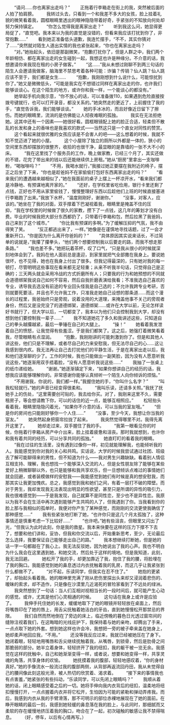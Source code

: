 　　“请问……你也离家出走吗？”
　　正拖着行李箱走在街上的我，突然被后面的人拍了拍肩膀。
　　我转过头去，只看到一个和我差不多大的女孩，脸上挂着礼貌的微笑看着我，圆框眼睛里透出的眼神隐隐带着好奇，手紧张的不知放向何处却努力保持镇定。
　　“你怎么觉得我是离家出走？”
　　听到我这么问，她显得更局促了，“直觉吧。我本来以为我的直觉是没错的，但看来我应该打扰到你了，非常抱歉……”
　　看到她正准备低头道歉，我连忙摆手，“不不，其实你猜对了……”突然就对陌生人道出实情的我也紧张起来，“你也在离家出走吗？
　　“对。”她抬起头，依旧是那副微笑，“抱歉打扰你了，但是人群之中，我们两个年龄相仿、都在离家出走的女生碰到一起，我想这也许是种缘分。不介意的话，我想邀请你来我现在租的小房子做客。”
　　“这……”我从未想过刚聊不到两三句话的陌生人会邀请我做客，脑海里不禁思考着各种可能：诈骗？传销？仙人跳？仙人跳应该不至于，我们都是女生……
　　“抱歉，我刚刚想到什么说什么，可能惊扰到你了。”她又是微微低头，“可能是我实在不想错过同样在离家出走的你，也许我们能够谈谈心。在这个陌生的地方，或许你和我一样，一个能谈心的都没有。”
　　她举起手机向我示意，“你不放心的话，可以准备拨110，如果遇到危险直接按拨号键就行，也可以打开录音，都没关系的。”她突然走的更近了，上前握住了我的手，“直觉告诉我，我们能够谈谈。”
　　她的手冰冰的，而且好像近日留下了擦伤。而她的眼睛里，流淌的是仿佛能让人彻夜难眠的孤独。
　　我实在无法拒绝她。这其中还有一个因素——她很好看。圆框眼镜配上她的脸正合适，轻柔但不散乱的长发和身上的香味也是我喜欢的款式——当然这只是一个直女对同性的赞赏。
　　这个看起来就很优雅的女孩应该是不会害人的吧——这么想着的时候，我就不知不觉迈进了她的小屋。
　　这个小屋除了独立的厕所以外都是一体的，狭小的空间里东西却摆放的很整齐，收拾的也很干净，最显眼的是靠墙的一张不大不小的床。
　　“我在这里找了个服务员的工作，晚上做家教，已经三个月了，其实还做的不错，花完了带出来的钱以后还能继续供上房租。”她从“厨房”里拿出一支咖啡粉，“喝咖啡吗？”
　　“不用，我喝水就行，”我接过她正要摆在我附近的椅子，摆正之后坐了下来，“你也是趁爸妈不在家偷偷打包好东西离家出走的吗？”
　　“看来我们的遭遇越来越相似了，”她在我面前的桌子上摆上一杯凉开水，“看来我们都是冷静地、有预谋地离开家的。”
　　“还好，在学校里省吃俭用，银行卡里还剩了点钱，正好也不用从家里偷钱了，慢慢整理好东西以后趁他们上班的时候直接塞进行李箱跑了出来。”我放下水杯，“温度刚刚好，谢谢你。”
　　“没事，对客人，应该的。”她坐在了我的对面，双手撑着下巴凝视着我，眼睛里是掩盖不住的压抑，“我在学校里的时候做了很久的家教，攒下了一点钱，这几年的筹划才没有白费。毕业的时候我把大部分东西都扔了，只带着行李箱和包，然后拉黑了我爸妈，自己来到了这个城市。”
　　“你比我有预谋的多啊。”为了缓解压抑的气氛，我不由得笑了笑。
　　“反正都逃出来了，一样。”她像是在谨慎地寻找话题，过了一会才重新开口，“你是因为什么离开你爸妈的？”
　　“具体原因其实说来话长，不过简单的说就是，”我攥了攥拳头，“他们两个想要控制我以后要走的路，而我不想走那条路。”
　　“我也差不多。”她把玩着茶杯，叹了口气，“只是我从很小的时候就深刻地体会到了。我妈在他人面前总是逢迎，到家里就把气全部撒在我身上。要说她很坏，也不见得，她也在我身上付出了很多。但我记得最深的，只有她对我的每一顿打，尽管明明这些事现在看来都无足轻重；从来不听我半句话，只觉得自己是正确的；三天两头就会采用冷战的方式折磨所有人；只要我的行为和她预想的不同就会道德绑架我说自己如何不容易，然后自我折磨表演给我看；不准我选自己喜欢的专业，诱导我去选没有前途的专业回头怪我是自己选的；不允许我跨专业考研，否则就要死要活，并且也不允许我工作，只准我走她自己设想的那条道……而这个漫长的过程里，我爸始终只是旁观，说着没用的大道理，来掩盖他事不关己的旁观者身份，然后又是没完没了的道德绑架，道德绑架……或许在大学以前，无论怎样读好书就行了，但大学以后，一切都变了，我本以为他们只会控制我到大学，却没有想到他们要控制我一辈子……”
　　我不知道她花了多久和我讲述这些，只知道自己的拳头越攥越紧，最后一拳锤在自己的大腿上。
　　“操！”
　　她看着我发泄着自己的愤怒，让我觉得有些羞涩。于是我们都笑了。这之后，她强打着微笑看着我，尽管眼睛有点湿润。
　　“抱歉，我刚刚讲的可能刺激到你了。但是和其他人讲这些，他们只是不理解，或者尽自己的力来安慰我，但无法尽自己的心……这让我感到很内疚。我无法再让自己去打扰他们的平静生活，于是在离家出走以后，我和他们逐渐聊的少了。工作的时候，我也只能做出一副笑脸，因为没有人愿意听我说这些，”她逐渐用双手捂着脸，“没有人愿意听我说这些……”
　　我抽了一张桌上的纸巾递给她。
　　“谢谢。”她逐渐镇定下来，“如果你想讲自己的经历的话，我想我应该能够理解你的。非常感谢你能够认真倾听一个陌生人向你倾诉的烦恼。”
　　“不用谢我，你说的，我们都一样。”我握住她的手，“你叫什么名字？”
　　“叫我松轻就行。”她的声音已经变得很柔和。
　　“我叫乐读，还请多关照。”我抚了抚她手上的伤处，“这里需要创可贴的，我去给你买。对了，我刚来这里不久，需要租房子，等会想请教下你，可以的话住的近一点，能够互相照应。”
　　松轻抬头看着我，眼睛里隐隐闪着光，“如果你不介意的话，可以当我的室友哦。”
　　“但是你的房间也只能刚好够你一个人住……”
　　“没事，至少今天，我想让你当我的室友。”
　　她突然起身把窗帘拉拢了起来。
　　我突然觉得哪里不对。我得先离开这里了。
　　她却走过来，双手握住了我的手。
　　“我第一眼看见你的时候，你拖着行李箱从房产中介出来，脸上挂着疲惫和沮丧。那时我就想到，也许你和我有着共同的经历，可以分享共同的孤独。”
　　她直盯盯的看着我的眼睛。
　　“我在过往的生活里，没有遇到过像你一样，初见就能理解我，也能倾听我的人。我能感觉到你对我的关心和共鸣。实话说，大学的时候我尝试通过社团、班级去了解可能聊得来的男性，但不知道为什么——我对男生兴趣缺缺。看着别人情侣互相支持、理解，我也想找一个能够深入交流的人，但是女性朋友除了能够在某些爱好上稍微聊聊以外，也只是能够和我共享欢乐，但一旦想倾诉点难过的事情她们就会回避，或者装模做样的安慰我——我能感觉到她们有时候是真的想安慰我，而那其实让我更加愧疚。总之，我感觉到我和她们之间，有着一层打不破的障壁。而对于男生，我却发现我无法表现出明显的性欲望，甚至只是所谓的异性的吸引力，我也很难感觉到——于是我发现，自己就算不是同性恋，至少也不是异性恋。我原以为我不会在生活中再次遇到能够产生共鸣的人了，但我遇到了你。当我看到你的脸上那与我相似的孤单时，我便对你产生了某种感觉，而刚刚的交流更使我确信了那种感觉……”
　　我有些紧张地打断了她，“也许你只是这几个月太孤独了，这种事情还是慎重考虑一下比较好……”
　　“也许吧。”她有些沮丧，但眼里又闪出了光，“但我认为此时此刻，你是我的救星。我本来快要在这样的压力下撑不下去了，想要和他们讲和，妥协，但我和你交流以后，开始重新思考，至少，无论最后怎么选择，我要保证自己能够走出自己的路。”
　　我本想继续打断她，但是她的话一字一句都敲在了我心上。我无法反驳她，因为她说出了我的心声。我也不明白为什么我会在这里遇到她，和她交流，然后处于这样的境地。但是我知道，此刻，我无法回避。
　　她松开了我的手，却更加靠近了我，抱住了我的腰，将脸埋在了我的胸口。我能感觉到她的鼻息透过内衣抚触着我的乳房，而这几乎让我紧张到什么都做不了。
　　“对不起，乐读同学，但我实在忍不住了。”
　　她抱的更紧了，却抬起头看着我。她的眼神里充满了刚从悲伤里探出头来却又浸润着悲伤的、暧昧的索求，却不造作，只是像在沙漠里几近渴死的冒险家看到了不远处的绿洲。
　　我突然想到了一句话：当人们互相对视相当长的一段时间后，就可能产生心动的感觉。或许，尤其是他们心灵相通的时候。
　　这句话在我身上或许是应验了。
　　我伸手托住她的长发，缓缓地取下了她的眼镜并轻轻放在桌面上，然后将嘴唇印在了她的唇上，用舌尖抚触着她洁白的牙齿，直到她慢慢松开那禁忌的界限。
　　我们自然而然地倒在了旁边的床上，临近傍晚的暮色日光透过窗帘间的缝隙注视着我们，在这晦暗的光线庇护下，我保持着与她的亲吻，却腾出了手来，一点点取下她的外套。想到她这样也许会冷，我想把一旁的被子牵来盖在她身上，她却柔声地回应我，“不用。”
　　还没等我反应过来，我就已经被她压在了身下。她闭着眼，轻轻地用嘴唇和舌尖继续抚触着我，从嘴唇，到锁骨，然后是肋骨之间那脆弱的部分。她半立着身体，轻轻挤开了我的纽扣，我的躯干被一览无余。我感觉在这样的抚触中，自己和她渐渐变得一样，或者说，想要和她变得一样，共享灵魂的角落，共享身体的欢愉。
　　她抚摸着我的腹部，轻轻地感叹着，“你的身材真好。”她的手像流水一般流过我的腹部两侧，从背部再返流回丹田，我从未觉得自己的腰间像此刻这般光滑，被人热切的欣赏着、渴求着。
　　“接下来的事情我也有点害羞，”她紧张的有些抖动，“乐读同学，可以先闭上眼睛吗？”
　　我顺从着她的话，闭上眼睛感受着之后的一切。她将手伸向我内衣背后的纽扣，温柔地将纽扣慢慢打开，一点点握着内衣并将它松开，生怕因为可能的紧勒和弹动弄疼我。而后，我感到内衣从我的手臂滑落，那不可明示的部位赤裸地展现在了她的面前。在睁开眼睛的最后一刻，我感到她轻缓的鼻息落在我的脸上，与此同时，那细腻而又柔软的存在缓慢地挤压着我的胸口，吻合在了一起，初次碰触的敏感让我不禁得喘息。
　　（好，停车，以后有心情再写。）
<!-- ##{"timestamp":1593946654}## -->